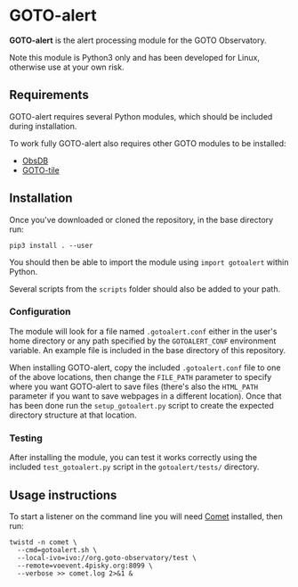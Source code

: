 # GOTO-alert

**GOTO-alert** is the alert processing module for the GOTO Observatory.

Note this module is Python3 only and has been developed for Linux, otherwise use at your own risk.

## Requirements

GOTO-alert requires several Python modules, which should be included during installation.

To work fully GOTO-alert also requires other GOTO modules to be installed:

- [ObsDB](https://github.com/GOTO-OBS/goto-obsdb)
- [GOTO-tile](https://github.com/GOTO-OBS/goto-tile)

## Installation

Once you've downloaded or cloned the repository, in the base directory run:

    pip3 install . --user

You should then be able to import the module using `import gotoalert` within Python.

Several scripts from the `scripts` folder should also be added to your path.

### Configuration

The module will look for a file named `.gotoalert.conf` either in the user's home directory or any path specified by the `GOTOALERT_CONF` environment variable. An example file is included in the base directory of this repository.

When installing GOTO-alert, copy the included `.gotoalert.conf` file to one of the above locations, then change the `FILE_PATH` parameter to specify where you want GOTO-alert to save files (there's also the `HTML_PATH` parameter if you want to save webpages in a different location). Once that has been done run the `setup_gotoalert.py` script to create the expected directory structure at that location.

### Testing

After installing the module, you can test it works correctly using the included `test_gotoalert.py` script in the `gotoalert/tests/` directory.

## Usage instructions

To start a listener on the command line you will need [Comet](comet.readthedocs.io/en/stable) installed, then run:

    twistd -n comet \
      --cmd=gotoalert.sh \
      --local-ivo=ivo://org.goto-observatory/test \
      --remote=voevent.4pisky.org:8099 \
      --verbose >> comet.log 2>&1 &
